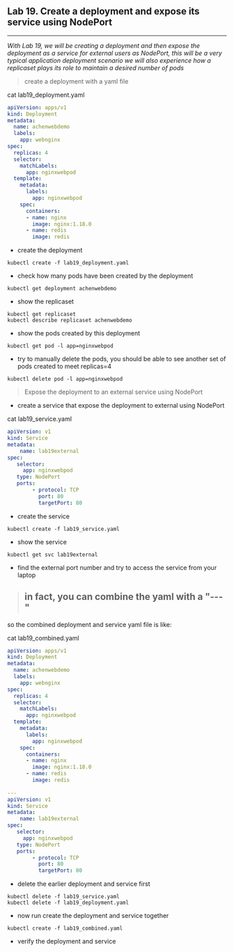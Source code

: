 ## Lab 19. Create a deployment and expose its service using NodePort
___

_With Lab 19, we will be creating a deployment and then expose the deployment as a service for external users as NodePort, this will be a very typical application deployment scenario_
_we will also experience how a replicaset plays its role to maintain a desired number of pods_

> create a deployment with a yaml file

cat lab19_deployment.yaml
```yaml
apiVersion: apps/v1
kind: Deployment
metadata:
  name: achenwebdemo
  labels:
    app: webnginx
spec:
  replicas: 4
  selector:
    matchLabels:
      app: nginxwebpod
  template:
    metadata:
      labels:
        app: nginxwebpod
    spec:
      containers:
      - name: nginx
        image: nginx:1.18.0
      - name: redis
        image: redis
```
* create the deployment
```
kubectl create -f lab19_deployment.yaml
```
* check how many pods have been created by the deployment
```
kubectl get deployment achenwebdemo
```
* show the replicaset 
```
kubectl get replicaset 
kubectl describe replicaset achenwebdemo
```
* show the pods created by this deployment
```
kubectl get pod -l app=nginxwebpod
```
* try to manually delete the pods, you should be able to see another set of pods created to meet replicas=4
```
kubectl delete pod -l app=nginxwebpod
```

> Expose the deployment to an external service using NodePort

* create a service that expose the deployment to external using NodePort

cat lab19_service.yaml
```yaml
apiVersion: v1 
kind: Service 
metadata: 
    name: lab19external 
spec: 
   selector: 
     app: nginxwebpod 
   type: NodePort
   ports: 
        - protocol: TCP 
          port: 80 
          targetPort: 80
```
* create the service
```
kubectl create -f lab19_service.yaml
```
* show the service
```
kubectl get svc lab19external
```
* find the external port number and try to access the service from your laptop

> ## in fact, you can combine the yaml with a "---"

so the combined deployment and service yaml file is like:

cat lab19_combined.yaml

```yaml
apiVersion: apps/v1
kind: Deployment
metadata:
  name: achenwebdemo
  labels:
    app: webnginx
spec:
  replicas: 4
  selector:
    matchLabels:
      app: nginxwebpod
  template:
    metadata:
      labels:
        app: nginxwebpod
    spec:
      containers:
      - name: nginx
        image: nginx:1.18.0
      - name: redis
        image: redis
        
---
apiVersion: v1 
kind: Service 
metadata: 
    name: lab19external 
spec: 
   selector: 
     app: nginxwebpod 
   type: NodePort
   ports: 
        - protocol: TCP 
          port: 80 
          targetPort: 80
```

* delete the earlier deployment and service first
```
kubectl delete -f lab19_service.yaml
kubectl delete -f lab19_deployment.yaml
```
* now run create the deployment and service together
```
kubectl create -f lab19_combined.yaml
```
* verify the deployment and service

